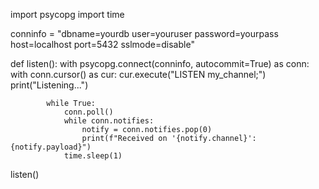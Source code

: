 import psycopg
import time

conninfo = "dbname=yourdb user=youruser password=yourpass host=localhost port=5432 sslmode=disable"

def listen():
    with psycopg.connect(conninfo, autocommit=True) as conn:
        with conn.cursor() as cur:
            cur.execute("LISTEN my_channel;")
            print("Listening...")

            while True:
                conn.poll()
                while conn.notifies:
                    notify = conn.notifies.pop(0)
                    print(f"Received on '{notify.channel}': {notify.payload}")
                time.sleep(1)

listen()
